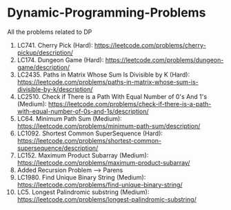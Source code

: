 # Dynamic-Programming-Problems
All the problems related to DP
1. LC741. Cherry Pick (Hard): https://leetcode.com/problems/cherry-pickup/description/
2. LC174. Dungeon Game (Hard): https://leetcode.com/problems/dungeon-game/description/
3. LC2435. Paths in Matrix Whose Sum Is Divisible by K (Hard): https://leetcode.com/problems/paths-in-matrix-whose-sum-is-divisible-by-k/description/
4. LC2510. Check if There is a Path With Equal Number of 0's And 1's (Medium): https://leetcode.com/problems/check-if-there-is-a-path-with-equal-number-of-0s-and-1s/description/ 
5. LC64. Minimum Path Sum (Medium): https://leetcode.com/problems/minimum-path-sum/description/  
6. LC1092. Shortest Common SuperSequence (Hard): https://leetcode.com/problems/shortest-common-supersequence/description/
7. LC152. Maximum Product Subarray (Medium): https://leetcode.com/problems/maximum-product-subarray/
8. Added Recursion Problem --> Parens
9. LC1980. Find Unique Binary String (Medium): https://leetcode.com/problems/find-unique-binary-string/ 
10. LC5. Longest Palindromic substring (Medium): https://leetcode.com/problems/longest-palindromic-substring/